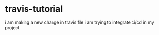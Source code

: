 # travis-tutorial


i am making a new change in travis file
i am trying to integrate ci/cd in my project
